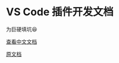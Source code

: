 # VS Code 插件开发文档

为巨硬填坑😆

[查看中文文档](https://liiked.github.io/VS-Code-Extension-Doc-ZH/
)

[原文档](https://code.visualstudio.com/docs/extensions/overview)
